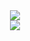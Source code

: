 <div align="center">
  <img src="http://github-readme-streak-stats.herokuapp.com?user=QirashiMintos&theme=dark&hide_border=true)](https://git.io/streak-stats)" />
</div>

<div align="center">
  <img src="https://readme-typing-svg.herokuapp.com?font=Silkscreen&size=28&pause=800&color=F7F7F7&center=true&vCenter=true&width=550&lines=Hey+dude!;And+welcome+to+my+profile!;What's+up%3F;Well%2C+that's+fine...)" />
</div>